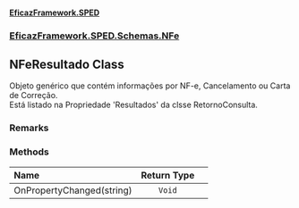 #### [EficazFramework.SPED](EficazFrameworkSPED.md 'EficazFramework SPED')
### [EficazFramework.SPED.Schemas.NFe](EficazFramework.SPED.Schemas.NFe.md 'EficazFramework.SPED.Schemas.NFe')

## NFeResultado Class

Objeto genérico que contém informações por NF-e, Cancelamento ou Carta de Correção.  
Está listado na Propriedade 'Resultados' da clsse RetornoConsulta.

### Remarks
### Methods

| Name | Return Type | |
| :--- | :---: | :--- |
| OnPropertyChanged(string) | `Void` |  |
